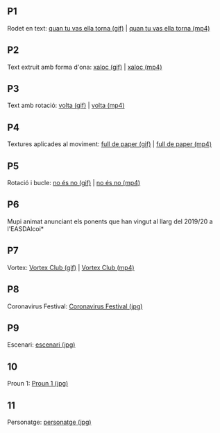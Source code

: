 ##  P1
Rodet en text: [quan tu vas ella torna (gif)](p1_baldó_garcía_natalia.gif) | [quan tu vas ella torna (mp4)](p1_baldó_garcía_natalia.mp4)

##  P2
Text extruit amb forma d'ona: [xaloc (gif)]() | [xaloc (mp4)]()

##  P3
Text amb rotació: [volta (gif)]() | [volta (mp4)]()

##  P4
Textures aplicades al moviment: [full de paper (gif)]() |  [full de paper (mp4)]()

##  P5
Rotació i bucle: [no és no (gif)]() | [no és no (mp4)]()

##  P6
Mupi animat anunciant els ponents que han vingut al llarg del 2019/20 a l'EASDAlcoi*

##  P7
Vortex: [Vortex Club (gif)]() | [Vortex Club (mp4)]()

##  P8
Coronavirus Festival: [Coronavirus Festival (jpg)](p8_baldó_garcía_natalia.jpg)

##  P9
Escenari: [escenari (jpg)]() 

##  10
Proun 1: [Proun 1 (jpg)]() 

##  11
Personatge: [personatge (jpg)]()
